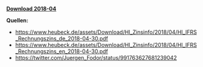 [**Download 2018-04**](https://downgit.github.io/#/home?url=https://github.com/GeorgGoldbach/Zinsarchiv/tree/master/2018-04)

**Quellen:**
* https://www.heubeck.de/assets/Download/HI_Zinsinfo/2018/04/HI_IFRS_Rechnungszins_de_2018-04-30.pdf
* https://www.heubeck.de/assets/Download/HI_Zinsinfo/2018/04/HI_IFRS_Rechnungszins_en_2018-04-30.pdf
* https://twitter.com/Juergen_Fodor/status/991763627681239042
